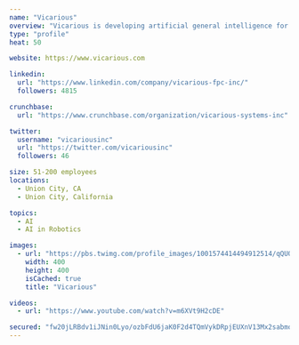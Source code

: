 ```yaml
---
name: "Vicarious"
overview: "Vicarious is developing artificial general intelligence for robots. By combining insights from generative probabilistic models and systems neuroscience, our architecture trains faster, adapts more readily, and generalizes more broadly than AI approaches commonly used today."
type: "profile"
heat: 50

website: https://www.vicarious.com

linkedin:
  url: "https://www.linkedin.com/company/vicarious-fpc-inc/"
  followers: 4815

crunchbase:
  url: "https://www.crunchbase.com/organization/vicarious-systems-inc"

twitter:
  username: "vicariousinc"
  url: "https://twitter.com/vicariousinc"
  followers: 46

size: 51-200 employees
locations:
  - Union City, CA
  - Union City, California

topics:
  - AI
  - AI in Robotics

images:
  - url: "https://pbs.twimg.com/profile_images/1001574414494912514/qQUOEF9F_400x400.jpg"
    width: 400
    height: 400
    isCached: true
    title: "Vicarious"

videos:
  - url: "https://www.youtube.com/watch?v=m6XVt9H2cDE"

secured: "fw20jLRBdv1iJNin0Lyo/ozbFdU6jaK0F2d4TQmVykDRpjEUXnV13Mx2sabmqTURBBZOCTXmVEq9TekrnQNQbVFlDZJ1JMpNUJ3JiCD1ABFPhEcHw/x7mB7vzxfqtUvE/xlndnUSJeq3mlV47+axCMVgsOP5IXXtXisiCwm+k7b8AqKY4NqlA21PLZHDN8Rd6yUEpPpxpCA40H7cejcNKy+Uyn6uD1AqrqYlhW+Zy9DYolI7LKr2vux4UOL9K6pviZ7Y7uSKdt60i1odHoI31mrkN0ttPTR9g9uqqHooQrWz8kQlP6jkVNmSf22WBoY06y5fBxph0Cf61XuZF7Nh08BPXaP/VB421tdXyxhkA7GWbLXWQgHGFVEo5729LU/FTV4dT4HVaiAWxkkFRhb36w==;pcLKWrTHrdl+jd8SJk1Yzw=="
---
```


